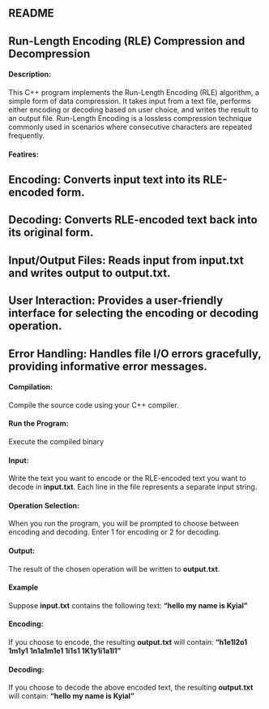 ## README ##
## Run-Length Encoding (RLE) Compression and Decompression

#### Description:
This C++ program implements the Run-Length Encoding (RLE) algorithm, a simple form of data compression. It takes input from a text file, performs either encoding or decoding based on user choice, and writes the result to an output file. Run-Length Encoding is a lossless compression technique commonly used in scenarios where consecutive characters are repeated frequently.

#### Featires:
 ## Encoding: Converts input text into its RLE-encoded form.
 ## Decoding: Converts RLE-encoded text back into its original form.
 ## Input/Output Files: Reads input from input.txt and writes output to output.txt.
 ## User Interaction: Provides a user-friendly interface for selecting the encoding or decoding operation.
 ## Error Handling: Handles file I/O errors gracefully, providing informative error messages.


#### Compilation: 
Compile the source code using your C++ compiler. 
#### Run the Program: 
Execute the compiled binary
 

#### Input: 
Write the text you want to encode or the RLE-encoded text you want to decode in **input.txt**. Each line in the file represents a separate input string.
#### Operation Selection: 
When you run the program, you will be prompted to choose between encoding and decoding. Enter 1 for encoding or 2 for decoding.
#### Output: 
The result of the chosen operation will be written to **output.txt**.
#### Example
Suppose **input.txt** contains the following text:
**“hello my name is Kyial”**
#### Encoding: 
If you choose to encode, the resulting **output.txt** will contain:
**“h1e1l2o1 1m1y1 1n1a1m1e1 1i1s1 1K1y1i1a1l1”**
#### Decoding: 
If you choose to decode the above encoded text, the resulting **output.txt** will contain:
**“hello my name is Kyial”**

